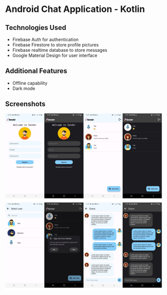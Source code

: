 # Android Chat Application - Kotlin

## Technologies Used

 - Firebase Auth for authentication
 - Firebase Firestore to store profile pictures
 - Firebase realtime database to store messages
 - Google Material Design for user interface

## Additional Features

 - Offline capability
 - Dark mode

## Screenshots

![](readme%20images/sd1.png)  
![](readme%20images/sd2.png)  
